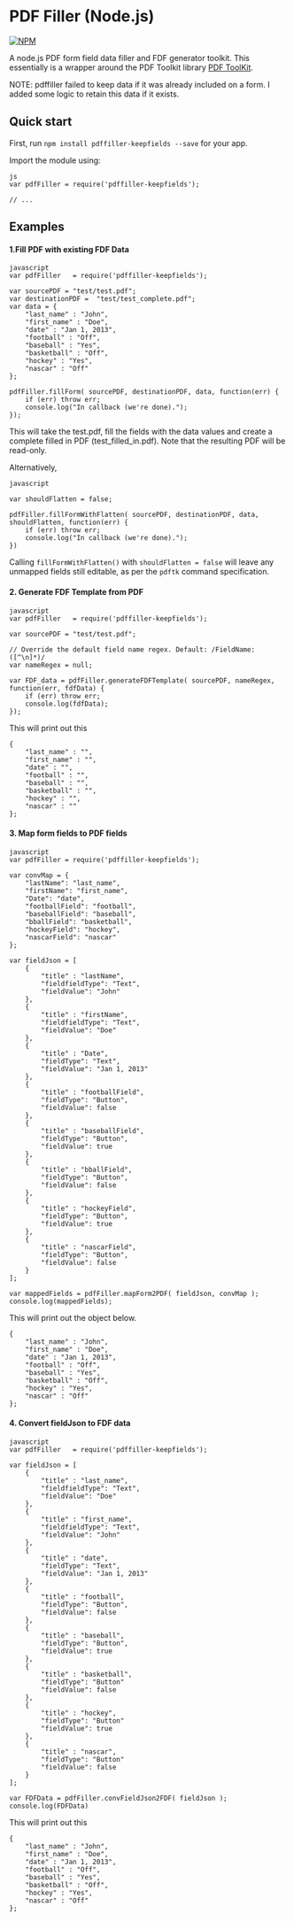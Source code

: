PDF Filler (Node.js)
======
[![NPM](https://nodei.co/npm/pdffiller.png?downloads=true&downloadRank=true&stars=true)](https://nodei.co/npm/pdffiller/)

A node.js PDF form field data filler and FDF generator toolkit. This essentially is a wrapper around the PDF Toolkit library <a target="_blank" href="http://www.pdflabs.com/tools/pdftk-the-pdf-toolkit/">PDF ToolKit</a>.

NOTE: pdffiller failed to keep data if it was already included on a form. I added some logic to retain this data if it exists.

Quick start
-----------

First, run `npm install pdffiller-keepfields --save` for your app.

Import the module using:

```
js
var pdfFiller = require('pdffiller-keepfields');

// ...
```


## Examples

#### 1.Fill PDF with existing FDF Data
```
javascript
var pdfFiller   = require('pdffiller-keepfields');

var sourcePDF = "test/test.pdf";
var destinationPDF =  "test/test_complete.pdf";
var data = {
    "last_name" : "John",
    "first_name" : "Doe",
    "date" : "Jan 1, 2013",
    "football" : "Off",
    "baseball" : "Yes",
    "basketball" : "Off",
    "hockey" : "Yes",
    "nascar" : "Off"
};

pdfFiller.fillForm( sourcePDF, destinationPDF, data, function(err) {
    if (err) throw err;
    console.log("In callback (we're done).");
});

```

This will take the test.pdf, fill the fields with the data values
and create a complete filled in PDF (test_filled_in.pdf). Note that the
resulting PDF will be read-only.

Alternatively,

```
javascript

var shouldFlatten = false;

pdfFiller.fillFormWithFlatten( sourcePDF, destinationPDF, data, shouldFlatten, function(err) {
    if (err) throw err;
    console.log("In callback (we're done).");
})
```

Calling
`fillFormWithFlatten()` with `shouldFlatten = false` will leave any unmapped fields
still editable, as per the `pdftk` command specification.


#### 2. Generate FDF Template from PDF
```
javascript
var pdfFiller   = require('pdffiller-keepfields');

var sourcePDF = "test/test.pdf";

// Override the default field name regex. Default: /FieldName: ([^\n]*)/
var nameRegex = null;  

var FDF_data = pdfFiller.generateFDFTemplate( sourcePDF, nameRegex, function(err, fdfData) {
    if (err) throw err;
    console.log(fdfData);
});

```

This will print out this
```
{
    "last_name" : "",
    "first_name" : "",
    "date" : "",
    "football" : "",
    "baseball" : "",
    "basketball" : "",
    "hockey" : "",
    "nascar" : ""
};
```

#### 3. Map form fields to PDF fields
```
javascript
var pdfFiller = require('pdffiller-keepfields');

var convMap = {
    "lastName": "last_name",
    "firstName": "first_name",
    "Date": "date",
    "footballField": "football",
    "baseballField": "baseball",
    "bballField": "basketball",
    "hockeyField": "hockey",
    "nascarField": "nascar"
};

var fieldJson = [
    {
        "title" : "lastName",
        "fieldfieldType": "Text",
        "fieldValue": "John"
    },
    {
        "title" : "firstName",
        "fieldfieldType": "Text",
        "fieldValue": "Doe"
    },
    {
        "title" : "Date",
        "fieldType": "Text",
        "fieldValue": "Jan 1, 2013"
    },
    {
        "title" : "footballField",
        "fieldType": "Button",
        "fieldValue": false
    },
    {
        "title" : "baseballField",
        "fieldType": "Button",
        "fieldValue": true
    },
    {
        "title" : "bballField",
        "fieldType": "Button",
        "fieldValue": false
    },
    {
        "title" : "hockeyField",
        "fieldType": "Button",
        "fieldValue": true
    },
    {
        "title" : "nascarField",
        "fieldType": "Button",
        "fieldValue": false
    }
];

var mappedFields = pdfFiller.mapForm2PDF( fieldJson, convMap );
console.log(mappedFields);
```

This will print out the object below.
```
{
    "last_name" : "John",
    "first_name" : "Doe",
    "date" : "Jan 1, 2013",
    "football" : "Off",
    "baseball" : "Yes",
    "basketball" : "Off",
    "hockey" : "Yes",
    "nascar" : "Off"
};
```

#### 4. Convert fieldJson to FDF data
```
javascript
var pdfFiller   = require('pdffiller-keepfields');

var fieldJson = [
    {
        "title" : "last_name",
        "fieldfieldType": "Text",
        "fieldValue": "Doe"
    },
    {
        "title" : "first_name",
        "fieldfieldType": "Text",
        "fieldValue": "John"
    },
    {
        "title" : "date",
        "fieldType": "Text",
        "fieldValue": "Jan 1, 2013"
    },
    {
        "title" : "football",
        "fieldType": "Button",
        "fieldValue": false
    },
    {
        "title" : "baseball",
        "fieldType": "Button",
        "fieldValue": true
    },
    {
        "title" : "basketball",
        "fieldType": "Button"
        "fieldValue": false
    },
    {
        "title" : "hockey",
        "fieldType": "Button"
        "fieldValue": true
    },
    {
        "title" : "nascar",
        "fieldType": "Button"
        "fieldValue": false
    }
];

var FDFData = pdfFiller.convFieldJson2FDF( fieldJson );
console.log(FDFData)
```

This will print out this
```
{
    "last_name" : "John",
    "first_name" : "Doe",
    "date" : "Jan 1, 2013",
    "football" : "Off",
    "baseball" : "Yes",
    "basketball" : "Off",
    "hockey" : "Yes",
    "nascar" : "Off"
};
```
